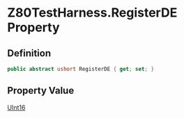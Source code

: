 # Z80TestHarness.RegisterDE Property
## Definition

```c#
public abstract ushort RegisterDE { get; set; }
```

## Property Value

[UInt16](https://learn.microsoft.com/en-gb/dotnet/api/System.UInt16)
